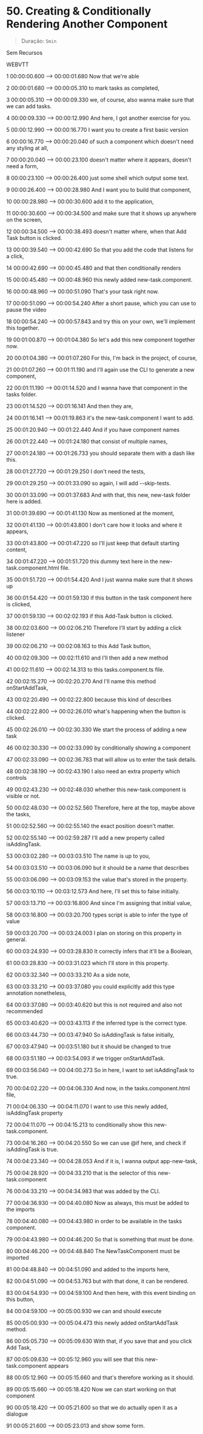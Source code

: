 # 50. Creating & Conditionally Rendering Another Component

> Duração: `5min`

Sem Recursos

WEBVTT

1
00:00:00.600 --> 00:00:01.680
<v Maximilian>Now that we're able</v>

2
00:00:01.680 --> 00:00:05.310
to mark tasks as completed,

3
00:00:05.310 --> 00:00:09.330
we, of course, also wanna make sure that we can add tasks.

4
00:00:09.330 --> 00:00:12.990
And here, I got another exercise for you.

5
00:00:12.990 --> 00:00:16.770
I want you to create a first basic version

6
00:00:16.770 --> 00:00:20.040
of such a component which doesn't need any styling at all,

7
00:00:20.040 --> 00:00:23.100
doesn't matter where it appears, doesn't need a form,

8
00:00:23.100 --> 00:00:26.400
just some shell which output some text.

9
00:00:26.400 --> 00:00:28.980
And I want you to build that component,

10
00:00:28.980 --> 00:00:30.600
add it to the application,

11
00:00:30.600 --> 00:00:34.500
and make sure that it shows up anywhere on the screen,

12
00:00:34.500 --> 00:00:38.493
doesn't matter where, when that Add Task button is clicked.

13
00:00:39.540 --> 00:00:42.690
So that you add the code that listens for a click,

14
00:00:42.690 --> 00:00:45.480
and that then conditionally renders

15
00:00:45.480 --> 00:00:48.960
this newly added new-task.component.

16
00:00:48.960 --> 00:00:51.090
That's your task right now.

17
00:00:51.090 --> 00:00:54.240
After a short pause, which you can use to pause the video

18
00:00:54.240 --> 00:00:57.843
and try this on your own, we'll implement this together.

19
00:01:00.870 --> 00:01:04.380
So let's add this new component together now.

20
00:01:04.380 --> 00:01:07.260
For this, I'm back in the project, of course,

21
00:01:07.260 --> 00:01:11.190
and I'll again use the CLI to generate a new component,

22
00:01:11.190 --> 00:01:14.520
and I wanna have that component in the tasks folder.

23
00:01:14.520 --> 00:01:16.141
And then they are,

24
00:01:16.141 --> 00:01:19.863
it's the new-task.component I want to add.

25
00:01:20.940 --> 00:01:22.440
And if you have component names

26
00:01:22.440 --> 00:01:24.180
that consist of multiple names,

27
00:01:24.180 --> 00:01:26.733
you should separate them with a dash like this.

28
00:01:27.720 --> 00:01:29.250
I don't need the tests,

29
00:01:29.250 --> 00:01:33.090
so again, I will add --skip-tests.

30
00:01:33.090 --> 00:01:37.683
And with that, this new, new-task folder here is added.

31
00:01:39.690 --> 00:01:41.130
Now as mentioned at the moment,

32
00:01:41.130 --> 00:01:43.800
I don't care how it looks and where it appears,

33
00:01:43.800 --> 00:01:47.220
so I'll just keep that default starting content,

34
00:01:47.220 --> 00:01:51.720
this dummy text here in the new-task.component.html file.

35
00:01:51.720 --> 00:01:54.420
And I just wanna make sure that it shows up

36
00:01:54.420 --> 00:01:59.130
if this button in the task component here is clicked,

37
00:01:59.130 --> 00:02:02.193
if this Add-Task button is clicked.

38
00:02:03.600 --> 00:02:06.210
Therefore I'll start by adding a click listener

39
00:02:06.210 --> 00:02:08.163
to this Add Task button,

40
00:02:09.300 --> 00:02:11.610
and I'll then add a new method

41
00:02:11.610 --> 00:02:14.313
to this tasks.component.ts file.

42
00:02:15.270 --> 00:02:20.270
And I'll name this method onStartAddTask,

43
00:02:20.490 --> 00:02:22.800
because this kind of describes

44
00:02:22.800 --> 00:02:26.010
what's happening when the button is clicked.

45
00:02:26.010 --> 00:02:30.330
We start the process of adding a new task

46
00:02:30.330 --> 00:02:33.090
by conditionally showing a component

47
00:02:33.090 --> 00:02:36.783
that will allow us to enter the task details.

48
00:02:38.190 --> 00:02:43.190
I also need an extra property which controls

49
00:02:43.230 --> 00:02:48.030
whether this new-task.component is visible or not.

50
00:02:48.030 --> 00:02:52.560
Therefore, here at the top, maybe above the tasks,

51
00:02:52.560 --> 00:02:55.140
the exact position doesn't matter.

52
00:02:55.140 --> 00:02:59.287
I'll add a new property called isAddingTask.

53
00:03:02.280 --> 00:03:03.510
The name is up to you,

54
00:03:03.510 --> 00:03:06.090
but it should be a name that describes

55
00:03:06.090 --> 00:03:09.153
the value that's stored in the property.

56
00:03:10.110 --> 00:03:12.573
And here, I'll set this to false initially.

57
00:03:13.710 --> 00:03:16.800
And since I'm assigning that initial value,

58
00:03:16.800 --> 00:03:20.700
types script is able to infer the type of value

59
00:03:20.700 --> 00:03:24.003
I plan on storing on this property in general.

60
00:03:24.930 --> 00:03:28.830
It correctly infers that it'll be a Boolean,

61
00:03:28.830 --> 00:03:31.023
which I'll store in this property.

62
00:03:32.340 --> 00:03:33.210
As a side note,

63
00:03:33.210 --> 00:03:37.080
you could explicitly add this type annotation nonetheless,

64
00:03:37.080 --> 00:03:40.620
but this is not required and also not recommended

65
00:03:40.620 --> 00:03:43.113
if the inferred type is the correct type.

66
00:03:44.730 --> 00:03:47.940
So isAddingTask is false initially,

67
00:03:47.940 --> 00:03:51.180
but it should be changed to true

68
00:03:51.180 --> 00:03:54.093
if we trigger onStartAddTask.

69
00:03:56.040 --> 00:04:00.273
So in here, I want to set isAddingTask to true.

70
00:04:02.220 --> 00:04:06.330
And now, in the tasks.component.html file,

71
00:04:06.330 --> 00:04:11.070
I want to use this newly added, isAddingTask property

72
00:04:11.070 --> 00:04:15.213
to conditionally show this new-task.component.

73
00:04:16.260 --> 00:04:20.550
So we can use @if here, and check if isAddingTask is true.

74
00:04:23.340 --> 00:04:28.053
And if it is, I wanna output app-new-task,

75
00:04:28.920 --> 00:04:33.210
that is the selector of this new-task.component

76
00:04:33.210 --> 00:04:34.983
that was added by the CLI.

77
00:04:36.930 --> 00:04:40.080
Now as always, this must be added to the imports

78
00:04:40.080 --> 00:04:43.980
in order to be available in the tasks component.

79
00:04:43.980 --> 00:04:46.200
So that is something that must be done.

80
00:04:46.200 --> 00:04:48.840
The NewTaskComponent must be imported

81
00:04:48.840 --> 00:04:51.090
and added to the imports here,

82
00:04:51.090 --> 00:04:53.763
but with that done, it can be rendered.

83
00:04:54.930 --> 00:04:59.100
And then here, with this event binding on this button,

84
00:04:59.100 --> 00:05:00.930
we can and should execute

85
00:05:00.930 --> 00:05:04.473
this newly added onStartAddTask method.

86
00:05:05.730 --> 00:05:09.630
With that, if you save that and you click Add Task,

87
00:05:09.630 --> 00:05:12.960
you will see that this new-task.component appears

88
00:05:12.960 --> 00:05:15.660
and that's therefore working as it should.

89
00:05:15.660 --> 00:05:18.420
Now we can start working on that component

90
00:05:18.420 --> 00:05:21.600
so that we do actually open it as a dialogue

91
00:05:21.600 --> 00:05:23.013
and show some form.

